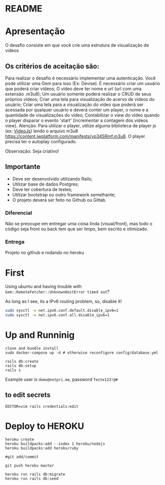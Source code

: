 # README

# Apresentação

O desafio consiste em que você crie uma estrutura de visualização de vídeos

## Os critérios de aceitação são:

Para realizar o desafio é necessário implementar uma autenticação. Você pode utilizar uma Gem para isso (Ex: Devise).
É necessário criar um usuário que poderá criar vídeos;
O vídeo deve ter nome e url (url com uma extensão .m3u8);
Um usuário somente poderá realizar o CRUD de seus próprios vídeos;
Criar uma tela para visualização do acervo de vídeos do usuário;
Criar uma tela para a visualização do vídeo que poderá ser acessada por qualquer usuário e deverá conter um player, o nome e a quantidade de visualizações do vídeo;
Contabilizar o view do vídeo quando o player disparar o evento 'start' (incrementar a contagem dos videos view).
Atenção: Para utilizar o player, utilize alguma biblioteca de player js (ex: [VideoJs](http://videojs.github.io/videojs-contrib-hls/)) lendo o arquivo m3u8 https://content.jwplatform.com/manifests/yp34SRmf.m3u8. O player precisa ter o autoplay configurado.

Observação: Seja criativo!

## Importante

* Deve ser desenvolvido utilizando Rails;
* Utilizar base de dados Postgres;
* Deve ter cobertura de testes;
* Utilizar bootstrap ou outro framework semelhante;
* O projeto deverá ser feito no Github ou Gitlab.

### Diferencial

Não se preocupe em entregar uma coisa linda (visual/front), mas todo o código seja front ou back tem que ser limpo, bem escrito e otimizado.

### Entrega

Projeto no github e rodando no heroku


# First

Using ubuntu and having trouble with `Gem::RemoteFetcher::UnknownHostError timed out`?

As long as I see, its a IPv6 routing problem, so, disable it!

```bash
sudo sysctl -w net.ipv6.conf.default.disable_ipv6=1
sudo sysctl -w net.ipv6.conf.all.disable_ipv6=1
```

# Up and Runninig

```
clone and bundle install
sudo docker-compose up -d # otherwise reconfigure config/database.yml

rails db:create
rails db:setup
rails s
```

Example user is `demo@netpri.me`, password `Teste123!@#`

## to edit secrets

`EDITOR=vim rails credentials:edit`

# Deploy to HEROKU

```
heroku create
heroku buildpacks:add --index 1 heroku/nodejs
heroku buildpacks:add heroku/ruby

#git add/commit

git push heroku master

heroku run rails db:migrate
heroku run rails db:seed
```

